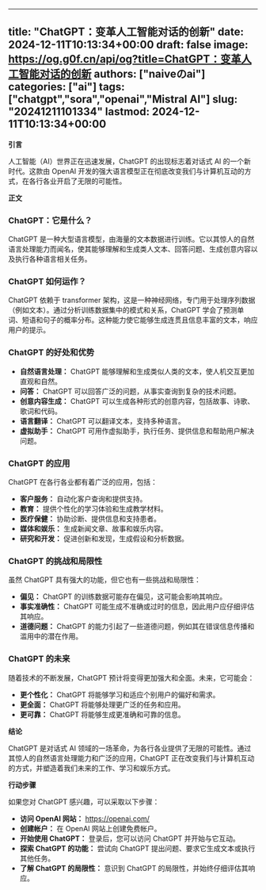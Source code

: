 
---
title: "ChatGPT：变革人工智能对话的创新"
date: 2024-12-11T10:13:34+00:00
draft: false
image: https://og.g0f.cn/api/og?title=ChatGPT：变革人工智能对话的创新
authors: ["naiveのai"]
categories: ["ai"]
tags: ["chatgpt","sora","openai","Mistral AI"]
slug: "20241211101334"
lastmod: 2024-12-11T10:13:34+00:00
---
**引言**

人工智能（AI）世界正在迅速发展，ChatGPT 的出现标志着对话式 AI 的一个新时代。这款由 OpenAI 开发的强大语言模型正在彻底改变我们与计算机互动的方式，在各行各业开启了无限的可能性。

**正文**

### ChatGPT：它是什么？

ChatGPT 是一种大型语言模型，由海量的文本数据进行训练。它以其惊人的自然语言处理能力而闻名，使其能够理解和生成类人文本、回答问题、生成创意内容以及执行各种语言相关任务。

### ChatGPT 如何运作？

ChatGPT 依赖于 transformer 架构，这是一种神经网络，专门用于处理序列数据（例如文本）。通过分析训练数据集中的模式和关系，ChatGPT 学会了预测单词、短语和句子的概率分布。这种能力使它能够生成连贯且信息丰富的文本，响应用户的提示。

### ChatGPT 的好处和优势

* **自然语言处理：** ChatGPT 能够理解和生成类似人类的文本，使人机交互更加直观和自然。
* **问答：** ChatGPT 可以回答广泛的问题，从事实查询到复杂的技术问题。
* **创意内容生成：** ChatGPT 可以生成各种形式的创意内容，包括故事、诗歌、歌词和代码。
* **语言翻译：** ChatGPT 可以翻译文本，支持多种语言。
* **虚拟助手：** ChatGPT 可用作虚拟助手，执行任务、提供信息和帮助用户解决问题。

### ChatGPT 的应用

ChatGPT 在各行各业都有着广泛的应用，包括：

* **客户服务：** 自动化客户查询和提供支持。
* **教育：** 提供个性化的学习体验和生成教学材料。
* **医疗保健：** 协助诊断、提供信息和支持患者。
* **媒体和娱乐：** 生成新闻文章、故事和娱乐内容。
* **研究和开发：** 促进创新和发现，生成假设和分析数据。

### ChatGPT 的挑战和局限性

虽然 ChatGPT 具有强大的功能，但它也有一些挑战和局限性：

* **偏见：** ChatGPT 的训练数据可能存在偏见，这可能会影响其响应。
* **事实准确性：** ChatGPT 可能生成不准确或过时的信息，因此用户应仔细评估其响应。
* **道德问题：** ChatGPT 的能力引起了一些道德问题，例如其在错误信息传播和滥用中的潜在作用。

### ChatGPT 的未来

随着技术的不断发展，ChatGPT 预计将变得更加强大和全面。未来，它可能会：

* **更个性化：** ChatGPT 将能够学习和适应个别用户的偏好和需求。
* **更全面：** ChatGPT 将能够处理更广泛的任务和应用。
* **更可靠：** ChatGPT 将能够生成更准确和可靠的信息。

**结论**

ChatGPT 是对话式 AI 领域的一场革命，为各行各业提供了无限的可能性。通过其惊人的自然语言处理能力和广泛的应用，ChatGPT 正在改变我们与计算机互动的方式，并塑造着我们未来的工作、学习和娱乐方式。

**行动步骤**

如果您对 ChatGPT 感兴趣，可以采取以下步骤：

* **访问 OpenAI 网站：** https://openai.com/
* **创建帐户：** 在 OpenAI 网站上创建免费帐户。
* **开始使用 ChatGPT：** 登录后，您可以访问 ChatGPT 并开始与它互动。
* **探索 ChatGPT 的功能：** 尝试向 ChatGPT 提出问题、要求它生成文本或执行其他任务。
* **了解 ChatGPT 的局限性：** 意识到 ChatGPT 的局限性，并始终仔细评估其响应。